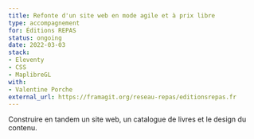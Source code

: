 ```yaml
---
title: Refonte d'un site web en mode agile et à prix libre
type: accompagnement
for: Éditions REPAS
status: ongoing
date: 2022-03-03
stack:
- Eleventy
- CSS
- MaplibreGL
with:
- Valentine Porche
external_url: https://framagit.org/reseau-repas/editionsrepas.fr
---
```


Construire en tandem un site web, un catalogue de livres et le design du contenu.

<!--more-->
